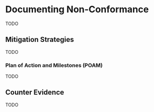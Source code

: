 # Documenting Non-Conformance
TODO

## Mitigation Strategies
TODO

### Plan of Action and Milestones (POAM)
TODO

## Counter Evidence
TODO

<div style="page-break-after: always; visibility: hidden">
\newpage
</div>